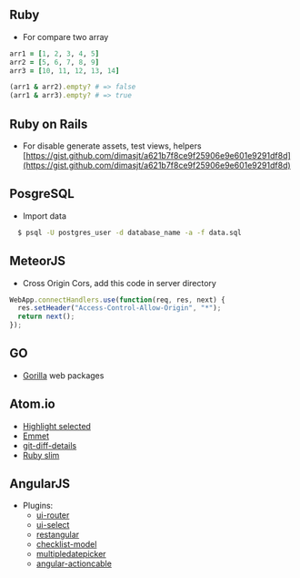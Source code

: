 ## Ruby

* For compare two array

```ruby
arr1 = [1, 2, 3, 4, 5]
arr2 = [5, 6, 7, 8, 9]
arr3 = [10, 11, 12, 13, 14]

(arr1 & arr2).empty? # => false
(arr1 & arr3).empty? # => true
```

## Ruby on Rails
* For disable generate assets, test views, helpers
[https://gist.github.com/dimasjt/a621b7f8ce9f25906e9e601e9291df8d](https://gist.github.com/dimasjt/a621b7f8ce9f25906e9e601e9291df8d)


## PosgreSQL

* Import data
```bash
  $ psql -U postgres_user -d database_name -a -f data.sql
```

## MeteorJS

* Cross Origin Cors, add this code in server directory
```javascript
WebApp.connectHandlers.use(function(req, res, next) {
  res.setHeader("Access-Control-Allow-Origin", "*");
  return next();
});

```

## GO

- [Gorilla](http://www.gorillatoolkit.org/) web packages

## Atom.io

- [Highlight selected](https://atom.io/packages/highlight-selected)
- [Emmet](https://atom.io/packages/emmet)
- [git-diff-details](https://atom.io/packages/git-diff-details)
- [Ruby slim](https://atom.io/packages/ruby-slim)

## AngularJS
- Plugins:
  - [ui-router](https://github.com/angular-ui/ui-router)
  - [ui-select](https://github.com/angular-ui/ui-select)
  - [restangular](https://github.com/mgonto/restangular)
  - [checklist-model](https://github.com/vitalets/checklist-model)
  - [multipledatepicker](https://github.com/arca-computing/MultipleDatePicker)
  - [angular-actioncable](https://github.com/angular-actioncable/angular-actioncable)
